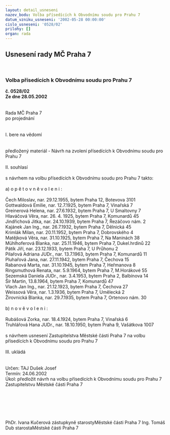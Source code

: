 ```yaml
---
layout: detail_usneseni
nazev_bodu: Volba přísedících k Obvodnímu soudu pro Prahu 7
datum_vzniku_usneseni: '2002-05-28 00:00:00'
cislo_usneseni: '0528/02'
prilohy: []
organ: rada
---
```

<div id="ucUsn_pList" class="usn">
	<span><h2>Usnesení rady MČ Praha 7 </h2>
<br></span><div class="standBody">
<span><h3>Volba přísedících k Obvodnímu soudu pro Prahu 7</h3></span><div class="center">
		<strong>č. 0528/02</strong><br>
	</div>
<div class="center">
		<strong>Ze dne 28.05.2002</strong><br><br>
	</div>
<br>Rada MČ Praha 7<br>po projednání<br><br><br>I.	bere na vědomí<br><br> <br>předložený materiál -  Návrh na zvolení přísedících k Obvodnímu soudu pro Prahu 7<br><br>II.	souhlasí <br><br>s návrhem na volbu přísedících k Obvodnímu soudu pro Prahu 7 takto:<br><br>a)  o p ě t o v n ě    v o l e n i :<br><br>	Čech  Miloslav, nar. 29.12.1955, bytem Praha 12, Botevova 3101<br>	Gottwaldová Emilie, nar. 12.7.1925, bytem Praha 7, Vinařská 7<br>	Greinerová Helena, nar. 27.6.1932, bytem Praha 7, U Smaltovny 7<br>	Hlaváčová Věra, nar. 26. 4. 1925, bytem Praha 7, Komunardů 45<br>	Jindřichová Jitka, nar. 24.10.1939, bytem Praha 7, Řezáčovo nám. 2<br>	Kajánek Jan  Ing.,  nar. 26.7.1932, bytem Praha 7, Dělnická 45<br>	Krimlák Milan, nar. 20.11.1952, bytem Praha 7, Dobrovského 4<br>	Matějková Věra, nar. 31.10.1925, bytem Praha 7, Na Maninách 38<br>	Mühlhoferová Blanka, nar. 25.11.1946, bytem Praha 7, Dukel.hrdinů 22<br>	Pátík Jiří, nar. 23.12.1933, bytem Praha 7, U Průhonu 2<br>	Pilařová Adriana JUDr., nar. 13.7.1963, bytem Praha 7, Komunardů 11<br>	Pluhařová Jana, nar. 27.11.1942, bytem Praha 7, Čechova 15<br>	Rabanová Marta, nar. 31.10.1945, bytem Praha 7, Heřmanova 8<br>	Ringsmuthová Renata, nar. 5.9.1964, bytem Praha 7, M.Horákové 55<br>	Sezemská Daniela JUDr., nar. 3.4.1953, bytem Praha 2, Balbínova 14<br>	Šír Martin, 13.8.1964, bytem Praha 7, Komunardů 47<br>	Vlach Jan Ing., nar. 21.12.1923, bytem Praha 7, Čechova 27<br>	Weissová Věra, nar. 1.3.1936, bytem Praha 7, Umělecká 2<br>	Žirovnická Blanka, nar. 29.7.1935, bytem Praha 7, Ortenovo nám. 30<br><br>b) n o v ě   v o l e n i :<br><br>	Rubášová Zorka, nar. 18.4.1924, bytem Praha 7, Vinařská 6<br>	Truhlářová Hana JUDr., nar. 18.10.1950, bytem Praha 9, Vašátkova 1007<br><br>s návrhem usnesení Zastupitelstva Městské části Praha 7 na volbu přísedících k Obvodnímu soudu pro Prahu 7<br><br>III.	ukládá <br><br> <br>Určen:	TAJ Dušek Josef<br>Termín: 24.06.2002<br>Úkol:	předložit návrh na volbu přísedících k Obvodnímu soudu pro Prahu 7 Zastupitelstvu Městské části Praha 7<br> <br><br><br><br> <br>	<br>PhDr. Ivana Kučerová zástupkyně starostyMěstské části Praha 7	Ing. Tomáš Dub starostaMěstské části Praha 7<br>	<br><br>
</div>
</div>